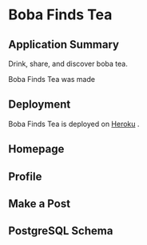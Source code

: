 # Boba Finds Tea

## Application Summary
Drink, share, and discover boba tea.

Boba Finds Tea was made 

## Deployment
Boba Finds Tea is deployed on [Heroku](https://damp-journey-79720.herokuapp.com/ "Boba Finds Tea") .

## Homepage

## Profile

## Make a Post

## PostgreSQL Schema
